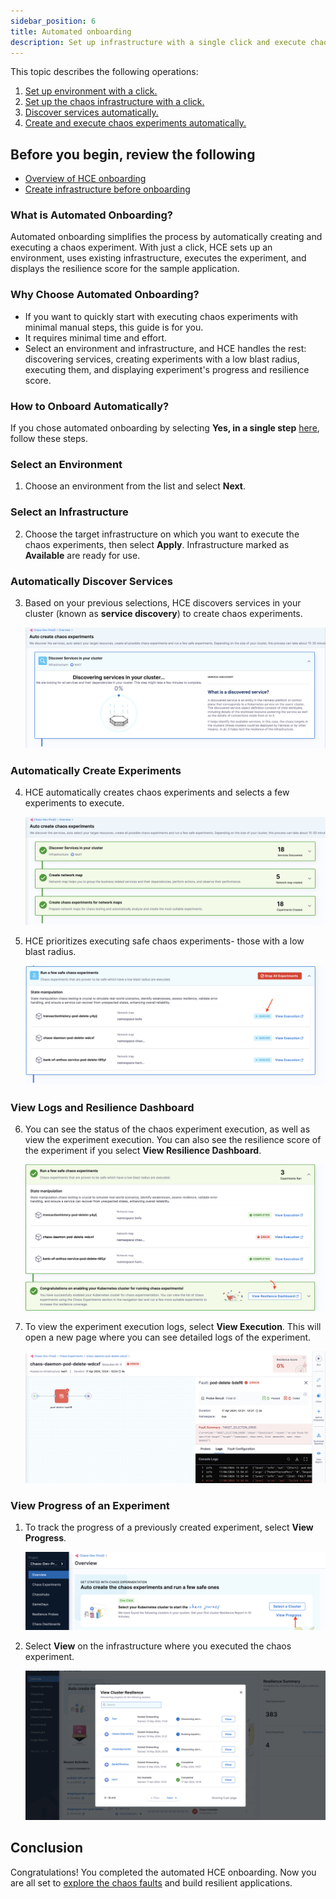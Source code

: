 ```yaml
---
sidebar_position: 6
title: Automated onboarding
description: Set up infrastructure with a single click and execute chaos experiments.
---
```


This topic describes the following operations:

1. [Set up environment with a click.](/docs/chaos-engineering/getting-started/onboarding/automated-onboarding#select-an-environment)
2. [Set up the chaos infrastructure with a click.](/docs/chaos-engineering/getting-started/onboarding/automated-onboarding#select-an-infrastructure)
3. [Discover services automatically.](/docs/chaos-engineering/getting-started/onboarding/automated-onboarding#automatically-discover-services)
3. [Create and execute chaos experiments automatically.](/docs/chaos-engineering/getting-started/onboarding/automated-onboarding#automatically-create-experiments)

## Before you begin, review the following

* [Overview of HCE onboarding](/docs/chaos-engineering/getting-started/onboarding/introduction#prerequisites-to-automated-and-guided-onboarding)
* [Create infrastructure before onboarding](/docs/chaos-engineering/getting-started/onboarding/introduction#steps-to-create-an-infrastructure-for-onboarding)

### What is Automated Onboarding?

Automated onboarding simplifies the process by automatically creating and executing a chaos experiment. With just a click, HCE sets up an environment, uses existing infrastructure, executes the experiment, and displays the resilience score for the sample application.

### Why Choose Automated Onboarding?
- If you want to quickly start with executing chaos experiments with minimal manual steps, this guide is for you.
- It requires minimal time and effort.
- Select an environment and infrastructure, and HCE handles the rest: discovering services, creating experiments with a low blast radius, executing them, and displaying experiment's progress and resilience score.

### How to Onboard Automatically?

If you chose automated onboarding by selecting **Yes, in a single step** [here](/docs/chaos-engineering/getting-started/onboarding/introduction#onboarding), follow these steps.

### Select an Environment

1. Choose an environment from the list and select **Next**.

### Select an Infrastructure

2. Choose the target infrastructure on which you want to execute the chaos experiments, then select **Apply**. Infrastructure marked as **Available** are ready for use.

### Automatically Discover Services

3. Based on your previous selections, HCE discovers services in your cluster (known as **service discovery**) to create chaos experiments.

    ![service discovery](./static/automated/service-discovery-4.png)

### Automatically Create Experiments

4. HCE automatically creates chaos experiments and selects a few experiments to execute.

    ![create experiment](./static/automated/create-exp-5.png)

5. HCE prioritizes executing safe chaos experiments- those with a low blast radius.

    ![execute experiment](./static/automated/exec-exp-6.png)

### View Logs and Resilience Dashboard

6. You can see the status of the chaos experiment execution, as well as view the experiment execution. You can also see the resilience score of the experiment if you select **View Resilience Dashboard**.

    ![experiment status](./static/automated/exp-status-7.png)

7. To view the experiment execution logs, select **View Execution**. This will open a new page where you can see detailed logs of the experiment.

    ![error log](./static/automated/error-log-8.png)

### View Progress of an Experiment

1. To track the progress of a previously created experiment, select **View Progress**.

    ![view progress](./static/automated/view-progress-9.png)

2. Select **View** on the infrastructure where you executed the chaos experiment.

    ![cluster view](./static/automated/cluster-view-10.png)

## Conclusion
Congratulations! You completed the automated HCE onboarding. Now you are all set to [explore the chaos faults](/docs/chaos-engineering/chaos-faults/) and build resilient applications.
